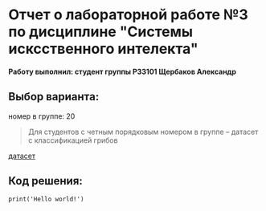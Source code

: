 # Отчет о лабораторной работе №3 по дисциплине "Системы исксственного интелекта"
#### Работу выполнил: студент группы P33101 Щербаков Александр 

## Выбор варианта:

номер в группе: 20

> Для студентов с четным порядковым номером в группе – датасет с классификацией
грибов

[датасет](https://archive.ics.uci.edu/ml/datasets/Mushroom)

## Код решения:

```python3
print('Hello world!')

```
